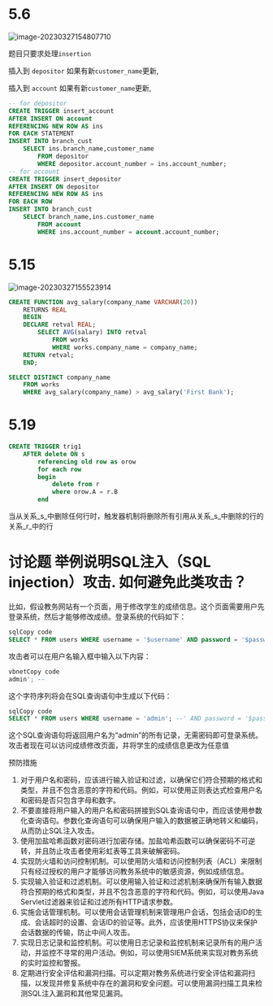 # 5.6

![image-20230327154807710](C:\Users\HP\AppData\Roaming\Typora\typora-user-images\image-20230327154807710.png)

题目只要求处理`insertion`

插入到 `depositor` 如果有新`customer_name`更新, 

插入到 `account`  如果有新`customer_name`更新, 

```sql
-- for depositor
CREATE TRIGGER insert_account
AFTER INSERT ON account
REFERENCING NEW ROW AS ins
FOR EACH STATEMENT
INSERT INTO branch_cust
    SELECT ins.branch_name,customer_name
    	FROM depositor
    	WHERE depositor.account_number = ins.account_number;
-- for account    
CREATE TRIGGER insert_depositor
AFTER INSERT ON depositor
REFERENCING NEW ROW AS ins
FOR EACH ROW
INSERT INTO branch_cust
    SELECT branch_name,ins.customer_name
   		FROM account
    	WHERE ins.account_number = account.account_number;
```

# 5.15

![image-20230327155523914](C:\Users\HP\AppData\Roaming\Typora\typora-user-images\image-20230327155523914.png) 

```sql
CREATE FUNCTION avg_salary(company_name VARCHAR(20))
    RETURNS REAL
    BEGIN
    DECLARE retval REAL;
        SELECT AVG(salary) INTO retval
			FROM works
			WHERE works.company_name = company_name;
    RETURN retval;
    END;
```

```sql
SELECT DISTINCT company_name
	FROM works
	WHERE avg_salary(company_name) > avg_salary('First Bank');
```

# 5.19

```sql
CREATE TRIGGER trig1 
	AFTER delete ON s
    	referencing old row as orow 
   		for each row 
		begin 
			delete from r
			where orow.A = r.B
		end 
```

当从关系_s_中删除任何行时，触发器机制将删除所有引用从关系_s_中删除的行的关系_r_中的行

# 讨论题  举例说明SQL注入（SQL injection）攻击. 如何避免此类攻击？

比如，假设教务网站有一个页面，用于修改学生的成绩信息。这个页面需要用户先登录系统，然后才能够修改成绩。登录系统的代码如下：

```sql
sqlCopy code
SELECT * FROM users WHERE username = '$username' AND password = '$password'
```

攻击者可以在用户名输入框中输入以下内容：

```sql
vbnetCopy code
admin'; --
```

这个字符序列将会在SQL查询语句中生成以下代码：

```sql
sqlCopy code
SELECT * FROM users WHERE username = 'admin'; --' AND password = '$password'
```

这个SQL查询语句将返回用户名为“admin”的所有记录，无需密码即可登录系统。攻击者现在可以访问成绩修改页面，并将学生的成绩信息更改为任意值

预防措施

1. 对于用户名和密码，应该进行输入验证和过滤，以确保它们符合预期的格式和类型，并且不包含恶意的字符和代码。例如，可以使用正则表达式检查用户名和密码是否只包含字母和数字。
2. 不要直接将用户输入的用户名和密码拼接到SQL查询语句中，而应该使用参数化查询语句。参数化查询语句可以确保用户输入的数据被正确地转义和编码，从而防止SQL注入攻击。
3. 使用加盐哈希函数对密码进行加密存储。加盐哈希函数可以确保密码不可逆转，并且防止攻击者使用彩虹表等工具来破解密码。
4. 实现防火墙和访问控制机制。可以使用防火墙和访问控制列表（ACL）来限制只有经过授权的用户才能够访问教务系统中的敏感资源，例如成绩信息。
5. 实现输入验证和过滤机制。可以使用输入验证和过滤机制来确保所有输入数据符合预期的格式和类型，并且不包含恶意的字符和代码。例如，可以使用Java Servlet过滤器来验证和过滤所有HTTP请求参数。
6. 实施会话管理机制。可以使用会话管理机制来管理用户会话，包括会话ID的生成、会话超时的设置、会话ID的验证等。此外，应该使用HTTPS协议来保护会话数据的传输，防止中间人攻击。
7. 实现日志记录和监控机制。可以使用日志记录和监控机制来记录所有的用户活动，并监控不寻常的用户活动。例如，可以使用SIEM系统来实现对教务系统的实时监控和警报。
8. 定期进行安全评估和漏洞扫描。可以定期对教务系统进行安全评估和漏洞扫描，以发现并修复系统中存在的漏洞和安全问题。可以使用漏洞扫描工具来检测SQL注入漏洞和其他常见漏洞。

